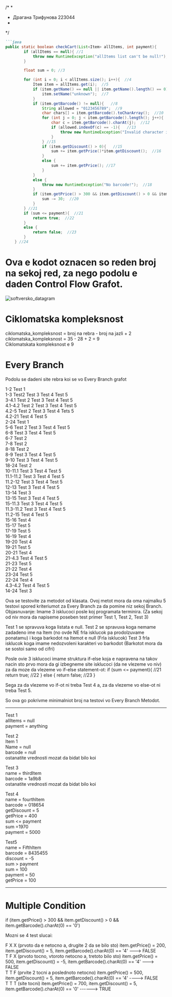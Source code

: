 /*
*
*	Драгана Трифунова 223044
*
*/

```markdown
```java
public static boolean checkCart(List<Item> allItems, int payment){
        if (allItems == null){ //1
            throw new RuntimeException("allItems list can't be null!"); //2
        }

        float sum = 0; //3

        for (int i = 0; i < allItems.size(); i++){  //4
            Item item = allItems.get(i);  //5
            if (item.getName() == null || item.getName().length() == 0){   //6
                item.setName("unknown");  //7
            }
            if (item.getBarcode() != null){   //8
                String allowed = "0123456789";  //9
                char chars[] = item.getBarcode().toCharArray();  //10
                for (int j = 0; j < item.getBarcode().length(); j++){  //11
                    char c = item.getBarcode().charAt(j);  //12
                    if (allowed.indexOf(c) == -1){   //13
                        throw new RuntimeException("Invalid character in item barcode!");  //14
                    }
                } //15
                if (item.getDiscount() > 0){   //15
                    sum += item.getPrice()*item.getDiscount();  //16
                }
                else {
                    sum += item.getPrice(); //17
                }
            }
            else {
                throw new RuntimeException("No barcode!");  //18
            }
            if (item.getPrice() > 300 && item.getDiscount() > 0 && item.getBarcode().charAt(0) == '0'){  //19
                sum -= 30;  //20
            }
        } //21
        if (sum <= payment){  //21
            return true;  //22
        }
        else {
            return false;  //23
        }
    } //24
```



Ova e kodot oznacen so reden broj na sekoj red, za nego podolu e daden Control Flow Grafot. 
===========================================================================================
![softversko_datagram](https://github.com/draganatrifunova/SI_2024_lab2_223044/assets/138613966/2165d271-89fe-4113-a8e9-4933a03a8bc1)


Ciklomatska kompleksnost
=============================

ciklomatska_kompleksnost = broj na rebra - broj na jazli + 2   
ciklomatska_kompleksnost = 35 - 28 + 2 = 9    
Ciklomatskata kompleksnost e 9   


Every Branch
============
Podolu se dadeni site rebra koi se vo Every Branch grafot

1-2  Test 1  
1-3   Test2   Test 3   Test 4   Test 5  
3-4.1  Test 2   Test 3   Test 4   Test 5  
4.1-4.2   Test 2   Test 3    Test 4   Test 5   
4.2-5    Test 2    Test 3   Test 4    Tets 5   
4.2-21   Test 4   Test 5  
2-24  Test 1   
5-6   Test 2    Test 3  Test 4  Test 5   
6-8   Test 3  Test 4   Test 5   
6-7   Test 2   
7-8   Test 2   
8-18   Test 2   
8-9    Test 3    Test 4   Test 5   
9-10   Test 3    Test 4    Test 5   
18-24   Test 2   
10-11.1  Test 3   Test 4   Test 5   
11.1-11.2   Test 3   Test 4   Test 5    
11.2-12   Test 3  Test 4   Test 5   
12-13   Test 3   Test 4  Test 5   
13-14   Test 3   
13-15  Test 3   Test 4   Test 5   
15-11.3   Test 3  Test 4   Test 5   
11.3-11.2   Test 3   Test 4  Test 5   
11.2-15    Test 4   Test 5   
15-16    Test  4   
15-17    Test 5   
17-19    Test 5   
16-19   Test 4   
19-20   Test 4   
19-21   Test 5   
20-21   Test 4   
21-4.3   Test 4  Test 5   
21-23    Test 5   
21-22    Test 4   
23-24    Test 5   
22-24    Test 4   
4.3-4.2    Test 4   Test 5   
14-24   Test 3   



Ova se testovite za metodot od klasata. Ovoj metot mora da oma najmalku 5 testovi spored kriteriumot za Every Branch za da pomine niz sekoj Branch.
Objasnuvanje: Imame 3 isklucoci posle koj programata terminira. (Za sekoj od niv mora da napiseme poseben test primer Test 1, Test 2, Test 3)

Test 1 se spravuva koga listata e null.
Test 2 se spravuva koga nemame zadadeno ime na Item (no ovde NE frla isklucok pa prodolzuvame ponatamu) i koga barkodot na Itemot e null (Frla isklucok)
Test 3 frla isklucok koga imame nedozvoleni karakteri vo barkodot (Barkotot mora da se sostoi samo od cifri)

Posle ovie 3 isklucoci imame struktura if-else koja e napravena na takov nacin sto prvo mora da gi izbegneme site isklucoci (da ne vlezeme vo niv) za da moze 
da vlezeme vo if-else statement-ot:
if (sum <= payment){  //21
   return true;  //22
}
else {
   return false;  //23
}

Sega za da vlezeme vo if-ot ni treba Test 4 a, za da vlezeme vo else-ot ni treba Test 5.

So ova go pokrivme minimalniot broj na testovi vo Every Branch Metodot.
******************************
Test 1   
allItems = null   
payment = anything   

Test 2   
Item 1   
Name = null   
barcode = null   
ostanatite vrednosti mozat da bidat bilo koi   

Test 3   
name = thirdItem   
barcode = 1a9b8   
ostanatite vrednosti mozat da bidat bilo koi   

Test 4   
name = fourthItem   
barcode = 018654   
getDiscount = 5   
getPrice = 400   
sum <= payment    
sum =1970   
payment = 5000   

Test5      
name = FifthItem   
barcode = 8435455   
discount = -5   
sum > payment   
sum = 100   
payment = 50   
getPrice = 100   
*************************************


Multiple Condition
==================

if (item.getPrice() > 300 && item.getDiscount() > 0 && item.getBarcode().charAt(0) == '0')

Mozni se 4 test slucai:

F X X (prvoto da e netocno a, drugite 2 da se bilo sto)   item.getPrice() = 200, item.getDiscount() = 5,  item.getBarcode().charAt(0) == '4'    --->	FALSE   
T F X (prvoto tocno, vtoroto netocno a, tretoto bilo sto)  item.getPrice() = 500, item.getDiscount() = -5,  item.getBarcode().charAt(0) == '4'  --->	FALSE   
T T F (prvite 2 tocni a poslednoto netocno)  item.getPrice() = 500, item.getDiscount() = 5,  item.getBarcode().charAt(0) == '4'            ---->     	FALSE   
T T T (site tocni)  item.getPrice() = 700, item.getDiscount() = 5,  item.getBarcode().charAt(0) == '0'                           ------>               	TRUE   
